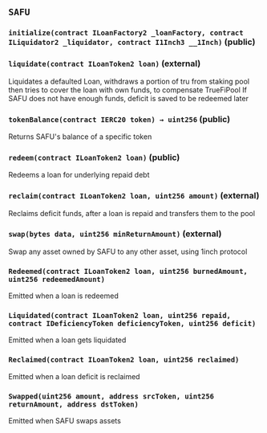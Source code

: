 ## `SAFU`






### `initialize(contract ILoanFactory2 _loanFactory, contract ILiquidator2 _liquidator, contract I1Inch3 __1Inch)` (public)





### `liquidate(contract ILoanToken2 loan)` (external)



Liquidates a defaulted Loan, withdraws a portion of tru from staking pool
then tries to cover the loan with own funds, to compensate TrueFiPool
If SAFU does not have enough funds, deficit is saved to be redeemed later


### `tokenBalance(contract IERC20 token) → uint256` (public)



Returns SAFU's balance of a specific token


### `redeem(contract ILoanToken2 loan)` (public)



Redeems a loan for underlying repaid debt


### `reclaim(contract ILoanToken2 loan, uint256 amount)` (external)



Reclaims deficit funds, after a loan is repaid and transfers them to the pool


### `swap(bytes data, uint256 minReturnAmount)` (external)



Swap any asset owned by SAFU to any other asset, using 1inch protocol


### `Redeemed(contract ILoanToken2 loan, uint256 burnedAmount, uint256 redeemedAmount)`



Emitted when a loan is redeemed


### `Liquidated(contract ILoanToken2 loan, uint256 repaid, contract IDeficiencyToken deficiencyToken, uint256 deficit)`



Emitted when a loan gets liquidated


### `Reclaimed(contract ILoanToken2 loan, uint256 reclaimed)`



Emitted when a loan deficit is reclaimed


### `Swapped(uint256 amount, address srcToken, uint256 returnAmount, address dstToken)`



Emitted when SAFU swaps assets

